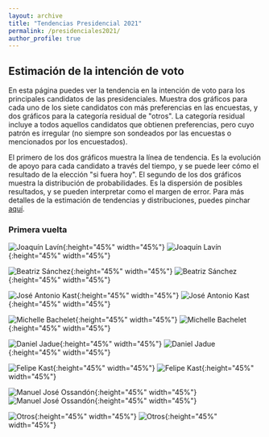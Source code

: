 ```yaml
---
layout: archive
title: "Tendencias Presidencial 2021"
permalink: /presidenciales2021/
author_profile: true
---
```



## Estimación de la intención de voto

En esta página puedes ver la tendencia en la intención de voto para los principales candidatos de las presidenciales. Muestra dos gráficos para cada uno de los siete candidatos con más preferencias en las encuestas, y dos gráficos para la categoría residual de "otros". La categoría residual incluye a todos aquellos candidatos que obtienen preferencias, pero cuyo patrón es irregular (no siempre son sondeados por las encuestas o mencionados por los encuestados).

El primero de los dos gráficos muestra la línea de tendencia. Es la evolución de apoyo para cada candidato a través del tiempo, y se puede leer cómo el resultado de la elección "si fuera hoy". El segundo de los dos gráficos muestra la distribución de probabilidades. Es la dispersión de posibles resultados, y se pueden interpretar como el margen de error. Para más detalles de la estimación de tendencias y distribuciones, puedes pinchar [aquí](https://kennethbunker.github.io/tsm/).


### Primera vuelta

![Joaquín Lavín](/images/ts_2021_Joaquín%20Lavín.png){:height="45%" width="45%"} ![Joaquín Lavín](/images/kd_2021_Joaquín%20Lavín.png){:height="45%" width="45%"}


![Beatriz Sánchez](/images/ts_2021_Beatriz%20Sánchez.png){:height="45%" width="45%"} ![Beatriz Sánchez](/images/kd_2021_Beatriz%20Sánchez.png){:height="45%" width="45%"}


![José Antonio Kast](/images/ts_2021_José%20Antonio%20Kast.png){:height="45%" width="45%"} ![José Antonio Kast](/images/kd_2021_José%20Antonio%20Kast.png){:height="45%" width="45%"}

![Michelle Bachelet](/images/ts_2021_Michelle%20Bachelet.png){:height="45%" width="45%"} ![Michelle Bachelet](/images/kd_2021_Michelle%20Bachelet.png){:height="45%" width="45%"}

![Daniel Jadue](/images/ts_2021_Daniel%20Jadue.png){:height="45%" width="45%"} ![Daniel Jadue](/images/kd_2021_Daniel%20Jadue.png){:height="45%" width="45%"}


![Felipe Kast](/images/ts_2021_Felipe%20Kast.png){:height="45%" width="45%"} ![Felipe Kast](/images/kd_2021_Felipe%20Kast.png){:height="45%" width="45%"}


![Manuel José Ossandón](/images/ts_2021_Manuel%20José%20Ossandón.png){:height="45%" width="45%"} ![Manuel José Ossandón](/images/kd_2021_Manuel%20José%20Ossandón.png){:height="45%" width="45%"}

![Otros](/images/ts_2021_Otros.png){:height="45%" width="45%"} ![Otros](/images/kd_2021_Otros.png){:height="45%" width="45%"}

